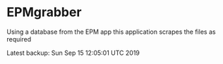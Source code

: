 # EPMgrabber
Using a database from the EPM app this application scrapes the files as required


Latest backup: Sun Sep 15 12:05:01 UTC 2019
